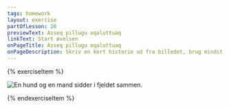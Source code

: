```yaml
---
tags: homework
layout: exercise
partOfLesson: 28
previewText: Asseq pillugu oqaluttuaq
linkText: Start øvelsen
onPageTitle: Asseq pillugu oqaluttuaq
onPageDescription: Skriv en kort historie ud fra billedet, brug mindst 5 udsagnsord i navnemåde.
---
```


{% exerciseItem %}

![En hund og en mand sidder i fjeldet sammen.](https://parloer.kasperdyrvig.dk/media/f3gjgjyg/img_20220908_115244.jpg)

<textarea-input data-label="Skriv en kort historie ud fra billedet, brug mindst 5 udsagnsord i navnemåde"></textarea-input>
{% endexerciseItem %}